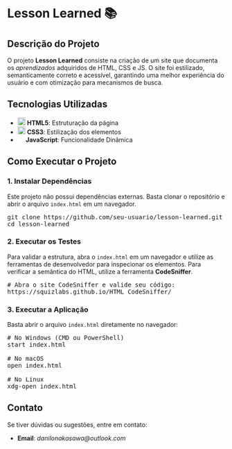 <h1>Lesson Learned 📚 </h1>

<h2>Descrição do Projeto</h2>
<p>O projeto <strong>Lesson Learned</strong> consiste na criação de um site que documenta os <em>aprendizados</em> adquiridos de HTML, CSS e JS. O site foi estilizado, semanticamente correto e acessível, garantindo uma melhor experiência do usuário e com otimização para mecanismos de busca.</p>

<h2>Tecnologias Utilizadas</h2>
<ul>
    <li><img src="https://upload.wikimedia.org/wikipedia/commons/6/61/HTML5_logo_and_wordmark.svg" width="18"> <strong>HTML5</strong>: Estruturação da página</li>
    <li><img src="https://upload.wikimedia.org/wikipedia/commons/6/62/CSS3_logo.svg" width="18"> <strong>CSS3</strong>: Estilização dos elementos</li>
    <li><img src="https://upload.wikimedia.org/wikipedia/commons/6/6a/JavaScript-logo.png" width="15"> <strong>JavaScript</strong>: Funcionalidade Dinâmica</li>
</ul>

<h2>Como Executar o Projeto</h2>

<h3>1. Instalar Dependências</h3>
<p>Este projeto não possui dependências externas. Basta clonar o repositório e abrir o arquivo <code>index.html</code> em um navegador.</p>

<pre>
git clone https://github.com/seu-usuario/lesson-learned.git
cd lesson-learned
</pre>

<h3>2. Executar os Testes</h3>
<p>Para validar a estrutura, abra o <code>index.html</code> em um navegador e utilize as ferramentas de desenvolvedor para inspecionar os elementos.  
Para verificar a semântica do HTML, utilize a ferramenta <strong>CodeSniffer</strong>.</p>

<pre>
# Abra o site CodeSniffer e valide seu código:
https://squizlabs.github.io/HTML_CodeSniffer/
</pre>

<h3>3. Executar a Aplicação</h3>
<p>Basta abrir o arquivo <code>index.html</code> diretamente no navegador:</p>

<pre>
# No Windows (CMD ou PowerShell)
start index.html

# No macOS
open index.html

# No Linux
xdg-open index.html
</pre>


<h2>Contato</h2>
<p>Se tiver dúvidas ou sugestões, entre em contato:</p>
<ul>
    <li><strong>Email</strong>:<em> danilonakasawa@outlook.com</li>
</ul>
